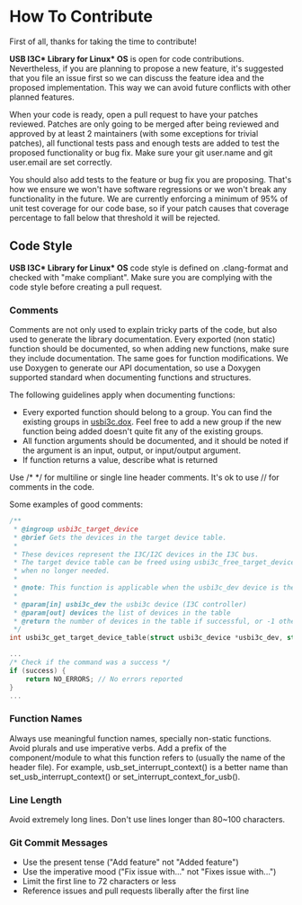 
# How To Contribute

First of all, thanks for taking the time to contribute!

**USB I3C\* Library for Linux\* OS** is open for code contributions. Nevertheless, if you are planning to propose a new feature, it's suggested that you file an issue first so we can discuss the feature idea and the proposed implementation. This way we can avoid future conflicts with other planned features.

When your code is ready, open a pull request to have your patches reviewed. Patches are only going to be merged after being reviewed and approved by at least 2 maintainers (with some exceptions for trivial patches), all functional tests pass and enough tests are added to test the proposed functionality or bug fix. Make sure your git user.name and git user.email are set correctly.

You should also add tests to the feature or bug fix you are proposing. That's how we ensure we won't have software regressions or we won't break any functionality in the future. We are currently enforcing a minimum of 95% of unit test coverage for our code base, so if your patch causes that coverage percentage to fall below that threshold it will be rejected.

## Code Style

**USB I3C\* Library for Linux\* OS** code style is defined on .clang-format and checked with "make compliant". Make sure you are complying with the code style before creating a pull request.

### Comments

Comments are not only used to explain tricky parts of the code, but also used to generate the library documentation. Every exported (non static) function should be documented, so when adding new functions, make sure they include documentation. The same goes for function modifications. We use Doxygen to generate our API documentation, so use a Doxygen supported standard when documenting functions and structures.

The following guidelines apply when documenting functions:
 - Every exported function should belong to a group. You can find the existing groups in [usbi3c.dox](./src/usbi3c.dox). Feel free to add a new group if the new function being added doesn't quite fit any of the existing groups.
 - All function arguments should be documented, and it should be noted if the argument is an input, output, or input/output argument.
 - If function returns a value, describe what is returned

Use /* */ for multiline or single line header comments. It's ok to use // for comments in the code.

Some examples of good comments:
```c
/**
 * @ingroup usbi3c_target_device
 * @brief Gets the devices in the target device table.
 *
 * These devices represent the I3C/I2C devices in the I3C bus.
 * The target device table can be freed using usbi3c_free_target_device_table()
 * when no longer needed.
 *
 * @note: This function is applicable when the usbi3c_dev device is the Active I3C Controller.
 *
 * @param[in] usbi3c_dev the usbi3c device (I3C controller)
 * @param[out] devices the list of devices in the table
 * @return the number of devices in the table if successful, or -1 otherwise
 */
int usbi3c_get_target_device_table(struct usbi3c_device *usbi3c_dev, struct usbi3c_target_device ***devices)

...
/* Check if the command was a success */
if (success) {
    return NO_ERRORS; // No errors reported
}
...
```

### Function Names

Always use meaningful function names, specially non-static functions. Avoid plurals and use imperative verbs. Add a prefix of the component/module to what this function refers to (usually the name of the header file). For example, usb_set_interrupt_context() is a better name than set_usb_interrupt_context() or set_interrupt_context_for_usb().

### Line Length

Avoid extremely long lines. Don't use lines longer than 80~100 characters.

### Git Commit Messages

 - Use the present tense ("Add feature" not "Added feature")
 - Use the imperative mood ("Fix issue with..." not "Fixes issue with...")
 - Limit the first line to 72 characters or less
 - Reference issues and pull requests liberally after the first line

